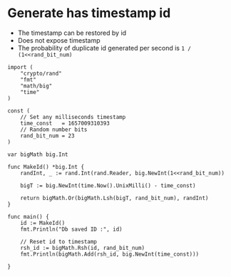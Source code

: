 # Generate has timestamp id
- The timestamp can be restored by id
- Does not expose timestamp
- The probability of duplicate id generated per second is `1 / (1<<rand_bit_num)` 

```golang
import (
	"crypto/rand"
	"fmt"
	"math/big"
	"time"
)

const (
	// Set any milliseconds timestamp 
	time_const   = 1657009310393
	// Random number bits
	rand_bit_num = 23
)

var bigMath big.Int

func MakeId() *big.Int {
	randInt, _ := rand.Int(rand.Reader, big.NewInt(1<<rand_bit_num))

	bigT := big.NewInt(time.Now().UnixMilli() - time_const)

	return bigMath.Or(bigMath.Lsh(bigT, rand_bit_num), randInt)
}

func main() {
	id := MakeId()
	fmt.Println("Db saved ID :", id)

	// Reset id to timestamp
	rsh_id := bigMath.Rsh(id, rand_bit_num)
	fmt.Println(bigMath.Add(rsh_id, big.NewInt(time_const)))

}
```
